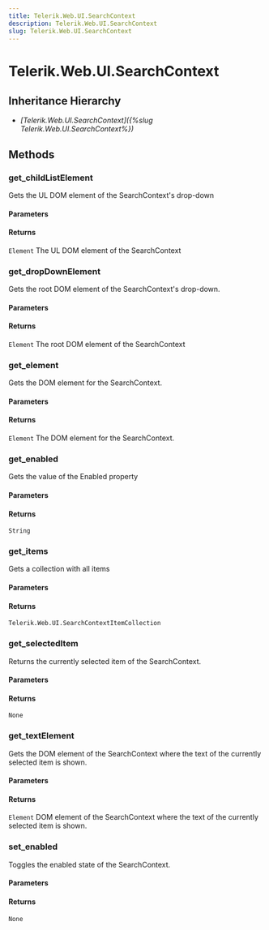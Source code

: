 ```yaml
---
title: Telerik.Web.UI.SearchContext
description: Telerik.Web.UI.SearchContext
slug: Telerik.Web.UI.SearchContext
---
```


# Telerik.Web.UI.SearchContext  

## Inheritance Hierarchy

* *[Telerik.Web.UI.SearchContext]({%slug Telerik.Web.UI.SearchContext%})*


## Methods

### get_childListElement

Gets the UL DOM element of the SearchContext's drop-down

#### Parameters

#### Returns

`Element` The UL DOM element of the SearchContext

### get_dropDownElement

Gets the root DOM element of the SearchContext's drop-down.

#### Parameters

#### Returns

`Element` The root DOM element of the SearchContext

### get_element

Gets the DOM element for the SearchContext.

#### Parameters

#### Returns

`Element` The DOM element for the SearchContext.

### get_enabled

Gets the value of the Enabled property

#### Parameters

#### Returns

`String` 

### get_items

Gets a collection with all items

#### Parameters

#### Returns

`Telerik.Web.UI.SearchContextItemCollection` 

### get_selectedItem

Returns the currently selected item of the SearchContext.

#### Parameters

#### Returns

`None` 

### get_textElement

Gets the DOM element of the SearchContext where the text of the currently selected item is shown.

#### Parameters

#### Returns

`Element` DOM element of the SearchContext where the text of the currently selected item is shown. 

### set_enabled

Toggles the enabled state of the SearchContext.

#### Parameters

#### Returns

`None` 


